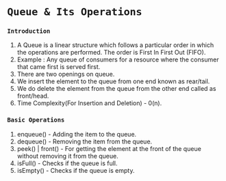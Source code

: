 # `Queue & Its Operations`

### `Introduction`

1. A Queue is a linear structure which follows a particular order in which the operations are performed. The order is First In First Out (FIFO).
2. Example : Any queue of consumers for a resource where the consumer that came first is served first.
3. There are two openings on queue.
4. We insert the element to the queue from one end known as rear/tail.
5. We do delete the element from the queue from the other end called as front/head.
6. Time Complexity(For Insertion and Deletion) - 0(n).

### `Basic Operations`

1. enqueue() - Adding the item to the queue.
2. dequeue() - Removing the item from the queue.
3. peek() | front() - For getting the element at the front of the queue without removing it from the queue.
4. isFull() - Checks if the queue is full.
5. isEmpty() - Checks if the queue is empty.
